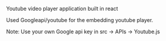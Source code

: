 Youtube video player application built in react

Used Googleapi/youtube for the embedding youtube player.



Note: Use your own Google api key in src -> APIs -> Youtube.js